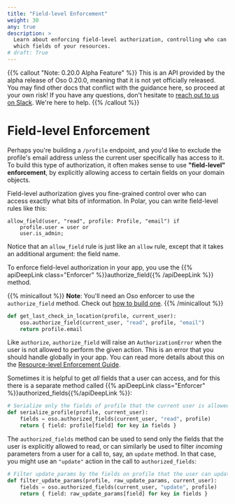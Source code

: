 ```yaml
---
title: "Field-level Enforcement"
weight: 30
any: true
description: >
  Learn about enforcing field-level authorization, controlling who can access
  which fields of your resources.
# draft: True
---
```


{{% callout "Note: 0.20.0 Alpha Feature" %}}
  This is an API provided by the alpha release of Oso 0.20.0, meaning that it is
  not yet officially released. You may find other docs that conflict with the
  guidance here, so proceed at your own risk! If you have any questions, don't
  hesitate to [reach out to us on Slack](https://join-slack.osohq.com). We're
  here to help.
{{% /callout %}}

<div class="pb-10"></div>

# Field-level Enforcement

Perhaps you're building a `/profile` endpoint, and you'd like to exclude the
profile's email address unless the current user specifically has access to it.
To build this type of authorization, it often makes sense to use **"field-level"
enforcement**, by explicitly allowing access to certain fields on your domain
objects.

Field-level authorization gives you fine-grained control over who can access
exactly what bits of information. In Polar, you can write field-level rules like
this:

```polar
allow_field(user, "read", profile: Profile, "email") if
    profile.user = user or
    user.is_admin;
```

Notice that an `allow_field` rule is just like an `allow` rule, except that it
takes an additional argument: the field name.

To enforce field-level authorization in your app, you use the {{% apiDeepLink
class="Enforcer" %}}authorize_field{{% /apiDeepLink %}} method.

{{% minicallout %}}
**Note**: You'll need an Oso enforcer to use the `authorize_field` method. Check
out [how to build one](enforcer.html).
{{% /minicallout %}}

```python
def get_last_check_in_location(profile, current_user):
    oso.authorize_field(current_user, "read", profile, "email")
    return profile.email
```

Like `authorize`, `authorize_field` will raise an `AuthorizationError` when the
user is not allowed to perform the given action. This is an error that you
should handle globally in your app. You can read more details about this on the
[Resource-level Enforcement Guide](resource.html#authorization-failure).

Sometimes it is helpful to get
_all_ fields that a user can access, and for this there is a separate method
called {{% apiDeepLink class="Enforcer" %}}authorized_fields{{%/apiDeepLink %}}:

```python
# Serialize only the fields of profile that the current user is allowed to read
def serialize_profile(profile, current_user):
    fields = oso.authorized_fields(current_user, "read", profile)
    return { field: profile[field] for key in fields }
```

The `authorized_fields` method can be used to send only the fields that the user
is explicitly allowed to read, or can similarly be used to filter _incoming_
parameters from a user for a call to, say, an `update` method. In that case, you
might use an `"update"` action in the call to `authorized_fields`:

```python
# Filter update_params by the fields on profile that the user can update
def filter_update_params(profile, raw_update_params, current_user):
    fields = oso.authorized_fields(current_user, "update", profile)
    return { field: raw_update_params[field] for key in fields }
```
